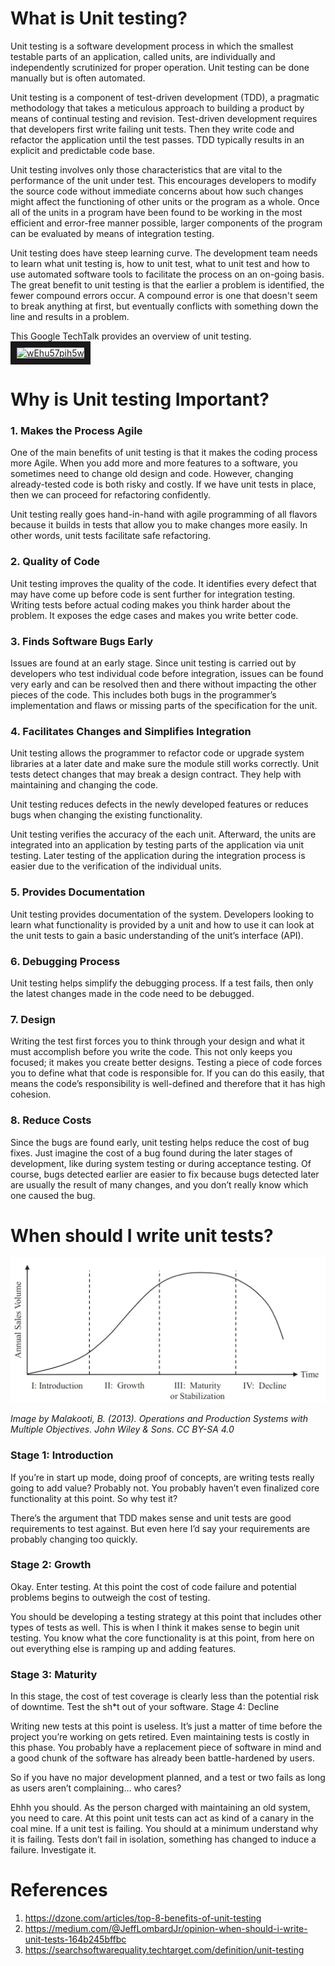 What is Unit testing?
====================

Unit testing is a software development process in which the smallest testable parts of an application, called units, are individually and independently scrutinized for proper operation. Unit testing can be done manually but is often automated.

Unit testing is a component of test-driven development (TDD), a pragmatic methodology that takes a meticulous approach to building a product by means of continual testing and revision. Test-driven development requires that developers first write failing unit tests. Then they write code and refactor the application until the test passes. TDD typically results in an explicit and predictable code base.

Unit testing involves only those characteristics that are vital to the performance of the unit under test. This encourages developers to modify the source code without immediate concerns about how such changes might affect the functioning of other units or the program as a whole. Once all of the units in a program have been found to be working in the most efficient and error-free manner possible, larger components of the program can be evaluated by means of integration testing.

Unit testing does have steep learning curve. The development team needs to learn what unit testing is, how to unit test, what to unit test and how to use automated software tools to facilitate the process on an on-going basis.  The great benefit to unit testing is that the earlier a problem is identified, the fewer compound errors occur. A compound error is one that doesn't seem to break anything at first, but eventually conflicts with something down the line and results in a problem.

This Google TechTalk provides an overview of unit testing.
<a href="http://www.youtube.com/watch?feature=player_embedded&v=wEhu57pih5w
" target="_blank"><img src="http://img.youtube.com/vi/wEhu57pih5w/0.jpg"
alt="wEhu57pih5w" width="240" height="180" border="10" /></a>


Why is Unit testing Important?
=============================
### 1. Makes the Process Agile

One of the main benefits of unit testing is that it makes the coding process more Agile. When you add more and more features to a software, you sometimes need to change old design and code. However, changing already-tested code is both risky and costly. If we have unit tests in place, then we can proceed for refactoring confidently.

Unit testing really goes hand-in-hand with agile programming of all flavors because it builds in tests that allow you to make changes more easily. In other words, unit tests facilitate safe refactoring.
### 2. Quality of Code

Unit testing improves the quality of the code. It identifies every defect that may have come up before code is sent further for integration testing. Writing tests before actual coding makes you think harder about the problem. It exposes the edge cases and makes you write better code.
### 3. Finds Software Bugs Early

Issues are found at an early stage. Since unit testing is carried out by developers who test individual code before integration, issues can be found very early and can be resolved then and there without impacting the other pieces of the code. This includes both bugs in the programmer’s implementation and flaws or missing parts of the specification for the unit.
### 4. Facilitates Changes and Simplifies Integration

Unit testing allows the programmer to refactor code or upgrade system libraries at a later date and make sure the module still works correctly. Unit tests detect changes that may break a design contract. They help with maintaining and changing the code.

Unit testing reduces defects in the newly developed features or reduces bugs when changing the existing functionality.

Unit testing verifies the accuracy of the each unit. Afterward, the units are integrated into an application by testing parts of the application via unit testing. Later testing of the application during the integration process is easier due to the verification of the individual units.
### 5. Provides Documentation

Unit testing provides documentation of the system. Developers looking to learn what functionality is provided by a unit and how to use it can look at the unit tests to gain a basic understanding of the unit’s interface (API).
### 6. Debugging Process

Unit testing helps simplify the debugging process. If a test fails, then only the latest changes made in the code need to be debugged.
### 7. Design

Writing the test first forces you to think through your design and what it must accomplish before you write the code. This not only keeps you focused; it makes you create better designs. Testing a piece of code forces you to define what that code is responsible for. If you can do this easily, that means the code’s responsibility is well-defined and therefore that it has high cohesion.
### 8. Reduce Costs

Since the bugs are found early, unit testing helps reduce the cost of bug fixes. Just imagine the cost of a bug found during the later stages of development, like during system testing or during acceptance testing. Of course, bugs detected earlier are easier to fix because bugs detected later are usually the result of many changes, and you don’t really know which one caused the bug.


When should I write unit tests?
===============================

![Product Life Cycle](/images/product-life-cycle-chart.jpeg)

*Image by Malakooti, B. (2013). Operations and Production Systems with Multiple Objectives. John Wiley & Sons. CC BY-SA 4.0*

### Stage 1: Introduction

If you’re in start up mode, doing proof of concepts, are writing tests really going to add value? Probably not. You probably haven’t even finalized core functionality at this point. So why test it?

There’s the argument that TDD makes sense and unit tests are good requirements to test against. But even here I’d say your requirements are probably changing too quickly.
### Stage 2: Growth

Okay. Enter testing. At this point the cost of code failure and potential problems begins to outweigh the cost of testing.

You should be developing a testing strategy at this point that includes other types of tests as well. This is when I think it makes sense to begin unit testing. You know what the core functionality is at this point, from here on out everything else is ramping up and adding features.
### Stage 3: Maturity

In this stage, the cost of test coverage is clearly less than the potential risk of downtime. Test the sh*t out of your software.
Stage 4: Decline

Writing new tests at this point is useless. It’s just a matter of time before the project you’re working on gets retired. Even maintaining tests is costly in this phase. You probably have a replacement piece of software in mind and a good chunk of the software has already been battle-hardened by users.

So if you have no major development planned, and a test or two fails as long as users aren’t complaining… who cares?

Ehhh you should. As the person charged with maintaining an old system, you need to care. At this point unit tests can act as kind of a canary in the coal mine. If a unit test is failing. You should at a minimum understand why it is failing. Tests don’t fail in isolation, something has changed to induce a failure. Investigate it.

References
==========
1. https://dzone.com/articles/top-8-benefits-of-unit-testing
2. https://medium.com/@JeffLombardJr/opinion-when-should-i-write-unit-tests-164b245bffbc
3. https://searchsoftwarequality.techtarget.com/definition/unit-testing
